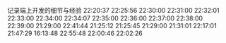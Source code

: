 记录端上开发的细节与经验
22:20:37
22:25:56
22:30:00
22:31:00
22:32:01
22:33:00
22:34:00
22:34:07
22:35:00
22:36:00
22:37:00
22:38:00
22:39:00
21:29:00
22:41:44
21:25:12
21:25:45
21:29:00
21:31:01
22:17:01
21:47:29
16:13:48
22:55:48
22:00:46
22:02:26
